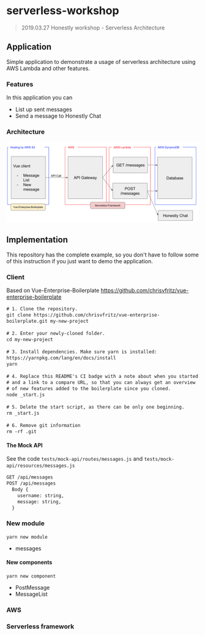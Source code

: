 # serverless-workshop

> 2019.03.27 Honestly workshop - Serverless Architecture

## Application

Simple application to demonstrate a usage of serverless architecture using AWS Lambda and other features.

### Features

In this application you can

- List up sent messages
- Send a message to Honestly Chat

### Architecture

![architecture](images/architecture.png 'architecture')

## Implementation

This repository has the complete example, so you don't have to follow some of this instruction if you just want to demo the application.

### Client

Based on Vue-Enterprise-Boilerplate https://github.com/chrisvfritz/vue-enterprise-boilerplate

```
# 1. Clone the repository.
git clone https://github.com/chrisvfritz/vue-enterprise-boilerplate.git my-new-project

# 2. Enter your newly-cloned folder.
cd my-new-project

# 3. Install dependencies. Make sure yarn is installed: https://yarnpkg.com/lang/en/docs/install
yarn

# 4. Replace this README's CI badge with a note about when you started
# and a link to a compare URL, so that you can always get an overview
# of new features added to the boilerplate since you cloned.
node _start.js

# 5. Delete the start script, as there can be only one beginning.
rm _start.js

# 6. Remove git information
rm -rf .git

```

#### The Mock API

See the code `tests/mock-api/routes/messages.js` and `tests/mock-api/resources/messages.js`

```
GET /api/messages
POST /api/messages
  Body {
    username: string,
    message: string,
  }
```

### New module

```
yarn new module
```

- messages

#### New components

```
yarn new component
```

- PostMessage
- MessageList

### AWS

### Serverless framework
